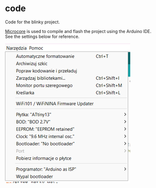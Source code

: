 # code
Code for the blinky project.  

[Microcore](https://github.com/MCUdude/MicroCore) is used to compile and flash the project using the Arduino IDE. See the settings below for reference.  

![](https://github.com/eeeeeepy/blinky/blob/main/pics/settings.png?raw=true)


